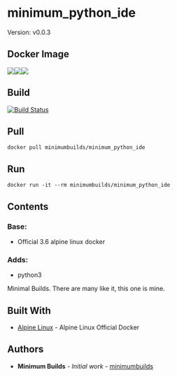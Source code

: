 # minimum_python_ide

Version: v0.0.3

## Docker Image

[![](https://images.microbadger.com/badges/version/minimumbuilds/minimum_python_ide:v0.0.3.svg)](https://microbadger.com/images/minimumbuilds/minimum_python_ide:v0.0.3 "Get your own version badge on microbadger.com")[![](https://images.microbadger.com/badges/image/minimumbuilds/minimum_python_ide:v0.0.3.svg)](https://microbadger.com/images/minimumbuilds/minimum_python_ide:v0.0.3 "Get your own image badge on microbadger.com")[![](https://images.microbadger.com/badges/commit/minimumbuilds/minimum_python_ide:v0.0.3.svg)](https://microbadger.com/images/minimumbuilds/minimum_python_ide:v0.0.3 "Get your own commit badge on microbadger.com") 

## Build
[![Build Status](https://travis-ci.org/minimumbuilds/minimum_python_ide.svg?branch=v0.0.3)](https://travis-ci.org/minimumbuilds/minimum_python_ide)

## Pull
	docker pull minimumbuilds/minimum_python_ide

## Run
	docker run -it --rm minimumbuilds/minimum_python_ide

## Contents

### Base:
- Official 3.6 alpine linux docker

### Adds:
- python3

Minimal Builds. There are many like it, this one is mine.

## Built With

* [Alpine Linux](https://hub.docker.com/_/alpine/) - Alpine Linux Official Docker

## Authors

* **Minimum Builds** - *Initial work* - [minimumbuilds](https://github.com/minimumbuilds)
